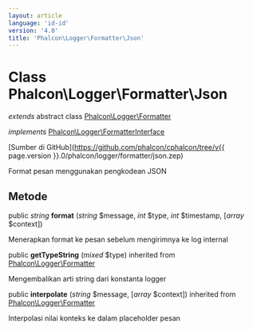 ```yaml
---
layout: article
language: 'id-id'
version: '4.0'
title: 'Phalcon\Logger\Formatter\Json'
---
```

# Class **Phalcon\Logger\Formatter\Json**

*extends* abstract class [Phalcon\Logger\Formatter](Phalcon_Logger_Formatter)

*implements* [Phalcon\Logger\FormatterInterface](Phalcon_Logger_FormatterInterface)

[Sumber di GitHub](https://github.com/phalcon/cphalcon/tree/v{{ page.version }}.0/phalcon/logger/formatter/json.zep)

Format pesan menggunakan pengkodean JSON

## Metode

public *string* **format** (*string* $message, *int* $type, *int* $timestamp, [*array* $context])

Menerapkan format ke pesan sebelum mengirimnya ke log internal

public **getTypeString** (*mixed* $type) inherited from [Phalcon\Logger\Formatter](Phalcon_Logger_Formatter)

Mengembalikan arti string dari konstanta logger

public **interpolate** (*string* $message, [*array* $context]) inherited from [Phalcon\Logger\Formatter](Phalcon_Logger_Formatter)

Interpolasi nilai konteks ke dalam placeholder pesan
